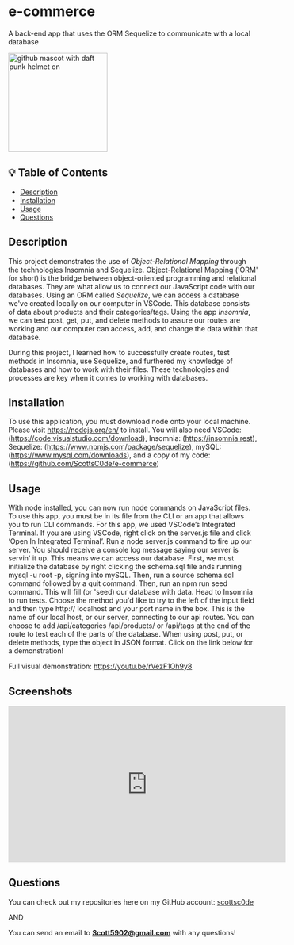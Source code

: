 # e-commerce
A back-end app that uses the ORM Sequelize to communicate with a local database

<img src="https://octodex.github.com/images/daftpunktocat-thomas.gif" alt="github mascot with daft punk helmet on" width="200"/>

## 💡 Table of Contents

- [Description](#description-id)
- [Installation](#installation-id)
- [Usage](#usage-id)
- [Questions](#questions-id)

## <a id="description-id"></a>Description
This project demonstrates the use of *Object-Relational Mapping* through the technologies Insomnia and Sequelize. Object-Relational Mapping ('ORM' for short) is the bridge between object-oriented programming and relational databases. They are what allow us to connect our JavaScript code with our databases. Using an ORM called *Sequelize*, we can access a database we've created locally on our computer in VSCode. This database consists of data about products and their categories/tags. Using the app *Insomnia*, we can test post, get, put, and delete methods to assure our routes are working and our computer can access, add, and change the data within that database.

During this project, I learned how to successfully create routes, test methods in Insomnia, use Sequelize, and furthered my knowledge of databases and how to work with their files. These technologies and processes are key when it comes to working with databases.

## <a id="installation-id"></a>Installation
To use this application, you must download node onto your local machine. Please visit https://nodejs.org/en/ to install. You will also need VSCode: (https://code.visualstudio.com/download), Insomnia: (https://insomnia.rest), Sequelize: (https://www.npmjs.com/package/sequelize), mySQL: (https://www.mysql.com/downloads), and a copy of my code: (https://github.com/ScottsC0de/e-commerce)

## <a id="usage-id"></a>Usage
With node installed, you can now run node commands on JavaScript files. To use this app, you must be in its file from the CLI or an app that allows you to run CLI commands. For this app, we used VSCode’s Integrated Terminal. If you are using VSCode, right click on the server.js file and click ‘Open In Integrated Terminal’. Run a node server.js command to fire up our server. You should receive a console log message saying our server is servin' it up. This means we can access our database. First, we must initialize the database by right clicking the schema.sql file ands running mysql -u root -p, signing into mySQL. Then, run a source schema.sql command followed by a quit command. Then, run an npm run seed command. This will fill (or 'seed) our database with data. Head to Insomnia to run tests. Choose the method you'd like to try to the left of the input field and then type http:// localhost and your port name in the box. This is the name of our local host, or our server, connecting to our api routes. You can choose to add /api/categories /api/products/ or /api/tags at the end of the route to test each of the parts of the database. When using post, put, or delete methods, type the object in JSON format. Click on the link below for a demonstration!

Full visual demonstration: https://youtu.be/rVezF1Oh9y8

## Screenshots

<iframe width="560" height="315" src="https://www.youtube.com/embed/rVezF1Oh9y8" title="YouTube video player" frameborder="0" allow="accelerometer; autoplay; clipboard-write; encrypted-media; gyroscope; picture-in-picture; web-share" allowfullscreen></iframe>

## <a id="questions-id"></a>Questions
You can check out my repositories here on my GitHub account: 
<a href="https://github.com/scottsc0de">scottsc0de</a>

AND

You can send an email to **Scott5902@gmail.com** with any questions!
